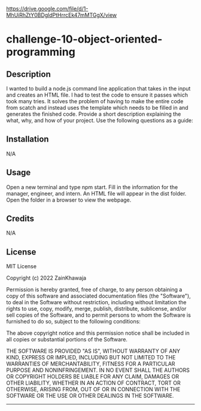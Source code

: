 https://drive.google.com/file/d/1-MhUiRhZtY0BDgldPtHrrcEk47mMTGgX/view
# challenge-10-object-oriented-programming

## Description
I wanted to build a node.js command line application that takes in the input and creates an HTML file. I had to test the code to ensure it passes which took many tries. It solves the problem of having to make the entire code from scatch and instead uses the template which needs to be filled in and generates the finished code.
Provide a short description explaining the what, why, and how of your project. Use the following questions as a guide:

## Installation

N/A

## Usage
Open a new terminal and type npm start. Fill in the information for the manager, engineer, and intern. An HTML file will appear in the dist folder. Open the folder in a browser to view the webpage.

## Credits

N/A

## License

MIT License

Copyright (c) 2022 ZainKhawaja

Permission is hereby granted, free of charge, to any person obtaining a copy of this software and associated documentation files (the "Software"), to deal in the Software without restriction, including without limitation the rights to use, copy, modify, merge, publish, distribute, sublicense, and/or sell copies of the Software, and to permit persons to whom the Software is furnished to do so, subject to the following conditions:

The above copyright notice and this permission notice shall be included in all copies or substantial portions of the Software.

THE SOFTWARE IS PROVIDED "AS IS", WITHOUT WARRANTY OF ANY KIND, EXPRESS OR IMPLIED, INCLUDING BUT NOT LIMITED TO THE WARRANTIES OF MERCHANTABILITY, FITNESS FOR A PARTICULAR PURPOSE AND NONINFRINGEMENT. IN NO EVENT SHALL THE AUTHORS OR COPYRIGHT HOLDERS BE LIABLE FOR ANY CLAIM, DAMAGES OR OTHER LIABILITY, WHETHER IN AN ACTION OF CONTRACT, TORT OR OTHERWISE, ARISING FROM, OUT OF OR IN CONNECTION WITH THE SOFTWARE OR THE USE OR OTHER DEALINGS IN THE SOFTWARE.

---